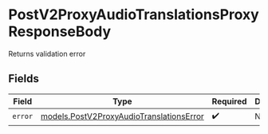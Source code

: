 # PostV2ProxyAudioTranslationsProxyResponseBody

Returns validation error


## Fields

| Field                                                                                      | Type                                                                                       | Required                                                                                   | Description                                                                                |
| ------------------------------------------------------------------------------------------ | ------------------------------------------------------------------------------------------ | ------------------------------------------------------------------------------------------ | ------------------------------------------------------------------------------------------ |
| `error`                                                                                    | [models.PostV2ProxyAudioTranslationsError](../models/postv2proxyaudiotranslationserror.md) | :heavy_check_mark:                                                                         | N/A                                                                                        |